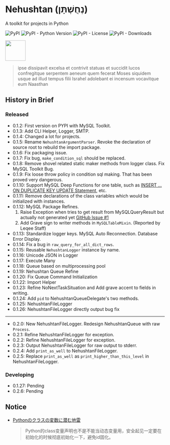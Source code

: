# Nehushtan (נְחֻשְׁתָּן)

A toolkit for projects in Python

![PyPI](https://img.shields.io/pypi/v/nehushtan)
![PyPI - Python Version](https://img.shields.io/pypi/pyversions/nehushtan)
![PyPI - License](https://img.shields.io/pypi/l/nehushtan)
![PyPI - Downloads](https://img.shields.io/pypi/dm/nehushtan)

<img src="https://github.com/sinri/nehushtan/blob/master/icon.png?raw=true" width="64" height="64"></img>

> ipse dissipavit excelsa et contrivit statuas et succidit lucos confregitque serpentem aeneum quem fecerat Moses siquidem usque ad illud tempus filii Israhel adolebant ei incensum vocavitque eum Naasthan

## History in Brief

### Released

* 0.1.2: First version on PYPI with MySQL Toolkit.
* 0.1.3: Add CLI Helper, Logger, SMTP.
* 0.1.4: Changed a lot for projects.
* 0.1.5: Rename `NehushtanArgumentParser`. Revoke the declaration of source root to rebuild the import package.
* 0.1.6: Fix packaging issue.
* 0.1.7: Fix bug, `make_condition_sql` should be replaced.
* 0.1.8: Remove shovel related static maker methods from logger class. Fix MySQL Toolkit Bug.
* 0.1.9: Fix loose throw policy in condition sql making. That has been proved very dangerous.
* 0.1.10: Support MySQL Deep Functions for one table, such as
  [INSERT ... ON DUPLICATE KEY UPDATE Statement](https://dev.mysql.com/doc/refman/8.0/en/insert-on-duplicate.html), etc.
* 0.1.11: Remove declarations of the class variables which would be initialized with instances.
* 0.1.12: MySQL Package Refines.
    1. Raise Exception when tries to get result from MySQLQueryResult but actually not generated
       yet [GitHub Issue #1](https://github.com/sinri/nehushtan/issues/1)
    2. Add Grave sign to writer methods in `MySQLTableMixin`. (Reported by Leqee Staff)
* 0.1.13: Standardize logger keys. MySQL Auto Reconnection. Database Error Display.
* 0.1.14: Fix a bug in `raw_query_for_all_dict_rows`.
* 0.1.15: Reusable `NehushtanLogger` instance by name.
* 0.1.16: Unicode JSON in Logger
* 0.1.17: Execute Many
* 0.1.18: Queue based on multiprocessing pool
* 0.1.19: Nehushtan Queue Refine
* 0.1.20: Fix Queue Command Initialization
* 0.1.22: Import Helper
* 0.1.23: Refine NoNextTaskSituation and Add grave accent to fields in writing.
* 0.1.24: Add `pid` to NehushtanQueueDelegate's two methods.
* 0.1.25: NehushtanFileLogger
* 0.1.26: NehushtanFileLogger directly output bug fix

----

* 0.2.0: New NehushtanFileLogger. Redesign NehushtanQueue with raw `Process`.
* 0.2.1: Refine NehushtanFileLogger for exception.
* 0.2.2: Refine NehushtanFileLogger for exception.
* 0.2.3: Output NehushtanFileLogger for raw output to stderr.
* 0.2.4: Add `print_as_well` to NehushtanFileLogger.
* 0.2.5: Replace `print_as_well` as `print_higher_than_this_level` in NehushtanFileLogger.

### Developing

* 0.1.27: Pending
* 0.2.6: Pending

## Notice

* [Pythonのクラスの変数に潜む地雷](https://qiita.com/sinri/items/368a489412c78cb9d4e3)
  > Python的class变量声明也不是不能当动态变量用，安全起见一定要在初始化的时候彻底初始化一下，避免id固化。